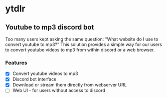 # ytdlr
## Youtube to mp3 discord bot

Too many users kept asking the same question: "What website do I use to convert youtube to mp3?"
This solution provides a simple way for our users to convert youtube videos to mp3 from within discord
or a web browser.

### Features
- [x] Convert youtube videos to mp3
- [x] Discord bot interface
- [x] Download or stream them directly from webserver URL
- [ ] Web UI - for users without access to discord
